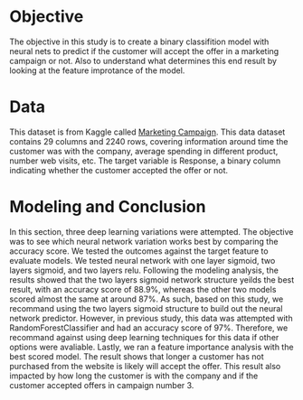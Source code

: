 # Objective
The objective in this study is to create a binary classifition model with neural nets to predict if the customer will accept the offer in a marketing campaign or not. Also to understand what determines this end result by looking at the feature improtance of the model.

# Data
This dataset is from Kaggle called [Marketing Campaign](https://www.kaggle.com/datasets/rodsaldanha/arketing-campaign). This data dataset contains 29 columns and 2240 rows, covering information around time the customer was with the company, average spending in different product, number web visits, etc. The target variable is Response, a binary column indicating whether the customer accepted the offer or not.

#   Modeling and Conclusion
In this section, three deep learning variations were attempted. The objective was to see which neural network variation works best by comparing the accuracy score. We tested the outcomes against the target feature to evaluate models.  We tested neural network with one layer sigmoid, two layers sigmoid, and two layers relu. Following the modeling analysis, the results showed that the two layers sigmoid network structure yeilds the best result, with an accuracy score of 88.9%, whereas the other two models scored almost the same at around 87%.  As such, based on this study, we recommand using the two layers sigmoid structure to build out the neural network predictor. However, in previous study, this data was attempted with RandomForestClassifier and had an accuracy score of 97%. Therefore, we recommand against using deep learning techniques for this data if other options were avaliable. Lastly, we ran a feature importance analysis with the best scored model. The result shows that longer a customer has not purchased from the website is likely will accept the offer. This result also impacted by how long the customer is with the company and if the customer accepted offers in campaign number 3.
